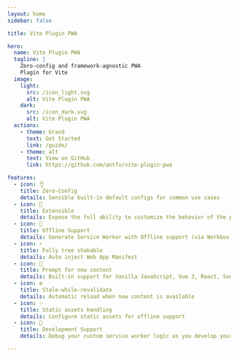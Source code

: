 ```yaml
---
layout: home
sidebar: false

title: Vite Plugin PWA

hero:
  name: Vite Plugin PWA
  tagline: |
    Zero-config and framework-agnostic PWA 
    Plugin for Vite
  image:
    light:
      src: /icon_light.svg
      alt: Vite Plugin PWA
    dark:
      src: /icon_dark.svg
      alt: Vite Plugin PWA
  actions:
    - theme: brand
      text: Get Started
      link: /guide/
    - theme: alt
      text: View on GitHub
      link: https://github.com/antfu/vite-plugin-pwa

features:
  - icon: 👌
    title: Zero-Config
    details: Sensible built-in default configs for common use cases
  - icon: 🔩
    title: Extensible
    details: Expose the full ability to customize the behavior of the plugin
  - icon: 🔌
    title: Offline Support
    details: Generate Service Worker with Offline support (via Workbox)
  - icon: ⚡
    title: Fully tree shakable
    details: Auto inject Web App Manifest
  - icon: 💬
    title: Prompt for new content
    details: Built-in support for Vanilla JavaScript, Vue 3, React, Svelte, SolidJS and Preact
  - icon: ⚙️
    title: Stale-while-revalidate
    details: Automatic reload when new content is available
  - icon: ✨
    title: Static assets handling
    details: Configure static assets for offline support
  - icon: 🐞
    title: Development Support
    details: Debug your custom service worker logic as you develop your application

---
```

